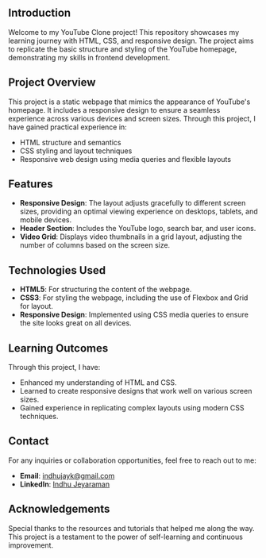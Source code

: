 
## Introduction
Welcome to my YouTube Clone project! This repository showcases my learning journey with HTML, CSS, and responsive design. The project aims to replicate the basic structure and styling of the YouTube homepage, demonstrating my skills in frontend development.

## Project Overview
This project is a static webpage that mimics the appearance of YouTube's homepage. It includes a responsive design to ensure a seamless experience across various devices and screen sizes. Through this project, I have gained practical experience in:

- HTML structure and semantics
- CSS styling and layout techniques
- Responsive web design using media queries and flexible layouts

## Features
- **Responsive Design**: The layout adjusts gracefully to different screen sizes, providing an optimal viewing experience on desktops, tablets, and mobile devices.
- **Header Section**: Includes the YouTube logo, search bar, and user icons.
- **Video Grid**: Displays video thumbnails in a grid layout, adjusting the number of columns based on the screen size.

## Technologies Used
- **HTML5**: For structuring the content of the webpage.
- **CSS3**: For styling the webpage, including the use of Flexbox and Grid for layout.
- **Responsive Design**: Implemented using CSS media queries to ensure the site looks great on all devices.

## Learning Outcomes
Through this project, I have:
- Enhanced my understanding of HTML and CSS.
- Learned to create responsive designs that work well on various screen sizes.
- Gained experience in replicating complex layouts using modern CSS techniques.

## Contact
For any inquiries or collaboration opportunities, feel free to reach out to me:
- **Email**: indhujayk@gmail.com
- **LinkedIn**: [Indhu Jeyaraman](https://www.linkedin.com/in/indhu-jeyaraman/)

## Acknowledgements
Special thanks to the resources and tutorials that helped me along the way. This project is a testament to the power of self-learning and continuous improvement.
